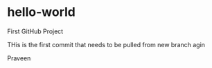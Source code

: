 # hello-world
First GitHub Project

THis is the first commit that needs to be pulled from new branch agin

Praveen
